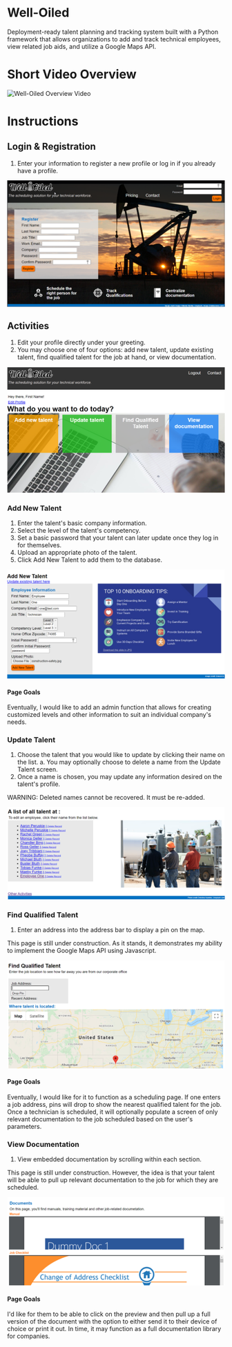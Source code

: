 # Well-Oiled
 
Deployment-ready talent planning and tracking system built with a Python framework that allows organizations to add and track technical employees, view related job aids, and utilize a Google Maps API.

# Short Video Overview
![Well-Oiled Overview Video](images/Well-Oiled_Video_Walkthrough.gif)

# Instructions
## Login & Registration
1. Enter your information to register a new profile or log in if you already have a profile. 

![login/reg screenshot](images/well-oiled_homepage_screenshot.png)

## Activities
1. Edit your profile directly under your greeting. 
2. You may choose one of four options: add new talent, update existing talent, find qualified talent for the job at hand, or view documentation.

![activities screenshot](images/well-oiled_activitieshome_screenshot.png)

### Add New Talent
1. Enter the talent's basic company information.
2. Select the level of the talent's competency.
3. Set a basic password that your talent can later update once they log in for themselves. 
4. Upload an appropriate photo of the talent.
5. Click Add New Talent to add them to the database. 

![add new talent screenshot](images/well-oiled_addnew_screenshot.png)

#### Page Goals
Eventually, I would like to add an admin function that allows for creating customized levels and other information to suit an individual company's needs. 

### Update Talent
1. Choose the talent that you would like to update by clicking their name on the list. 
   a. You may optionally choose to delete a name from the Update Talent screen. 
2. Once a name is chosen, you may update any information desired on the talent's profile. 

WARNING: Deleted names cannot be recovered. It must be re-added. 

![update talent screenshot](images/well-oiled_update_screenshot.png)

### Find Qualified Talent
1. Enter an address into the address bar to display a pin on the map. 

This page is still under construction. As it stands, it demonstrates my ability to implement the Google Maps API using Javascript. 

![find qualified talent screenshot](images/well-oiled_mapsAPI_screenshot.png)

#### Page Goals
Eventually, I would like for it to function as a scheduling page. If one enters a job address, pins will drop to show the nearest qualified talent for the job. Once a technician is scheduled, it will optionally populate a screen of only relevant documentation to the job scheduled based on the user's parameters. 

### View Documentation
1. View embedded documentation by scrolling within each section. 

This page is still under construction. However, the idea is that your talent will be able to pull up relevant documentation to the job for which they are scheduled. 

![view documentation screenshot](images/well-oiled_documents_screenshot.png)

#### Page Goals
I'd like for them to be able to click on the preview and then pull up a full version of the document with the option to either send it to their device of choice or print it out. In time, it may function as a full documentation library for companies.

 
